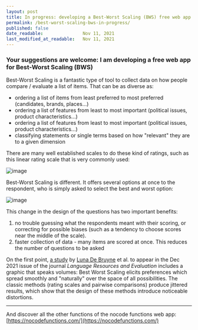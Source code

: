 ```yaml
---
layout: post
title: In progress: developing a Best-Worst Scaling (BWS) free web app for any researcher to use 
permalink: /best-worst-scaling-bws-in-progress/
published: false
date_readable:               Nov 11, 2021
last_modified_at_readable:   Nov 11, 2021
---
```


### Your suggestions are welcome: I am developing a free web app for Best-Worst Scaling (BWS)

Best-Worst Scaling is a fantastic type of tool to collect data on how people compare / evaluate a list of items. That can be as diverse as:

- ordering a list of items from least preferred to most preferred (candidates, brands, places...)
- ordering a list of features from least to most important (political issues, product characteristics...)
- ordering a list of features from least to most important (political issues, product characteristics...)
- classifying statements or single terms based on how "relevant" they are to a given dimension 

There are many well established scales to do these kind of ratings, such as this linear rating scale that is very commonly used:

![image](https://user-images.githubusercontent.com/1244100/141346470-14a43c76-3dd1-411c-8001-b65839618307.png)

Best-Worst Scaling is different. It offers several options at once to the respondent, who is simply asked to select the best and worst option:

![image](https://user-images.githubusercontent.com/1244100/141345964-4622087f-19fc-4402-98d0-a6f623065129.png)

This change in the design of the questions has two important benefits:

1. no trouble guessing what the respondents meant with their scoring, or correcting for possible biases (such as a tendency to choose scores near the middle of the scale).
2. faster collection of data - many items are scored at once. This reduces the number of questions to be asked

On the first point, [a study](https://link.springer.com/article/10.1007%2Fs10579-020-09524-2) by [Luna De Bruyne](https://research.flw.ugent.be/en/luna.debruyne) et al. to appear in the Dec 2021 issue of the journal _Language Resources and Evaluation_ includes a graphic that speaks volumes: Best Worst Scaling elicits preferences which spread smoothly and "naturally" over the space of all possibilities.
The classic methods (rating scales and pairwise comparisons) produce jittered results, which show that the design of these methods introduce noticeable distortions.



------
And discover all the other functions of the nocode functions web app: [https://nocodefunctions.com/](https://nocodefunctions.com/)
